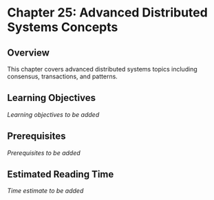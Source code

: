 # Chapter 25: Advanced Distributed Systems Concepts

## Overview

This chapter covers advanced distributed systems topics including consensus, transactions, and patterns.

## Learning Objectives

*Learning objectives to be added*

## Prerequisites

*Prerequisites to be added*

## Estimated Reading Time

*Time estimate to be added*
